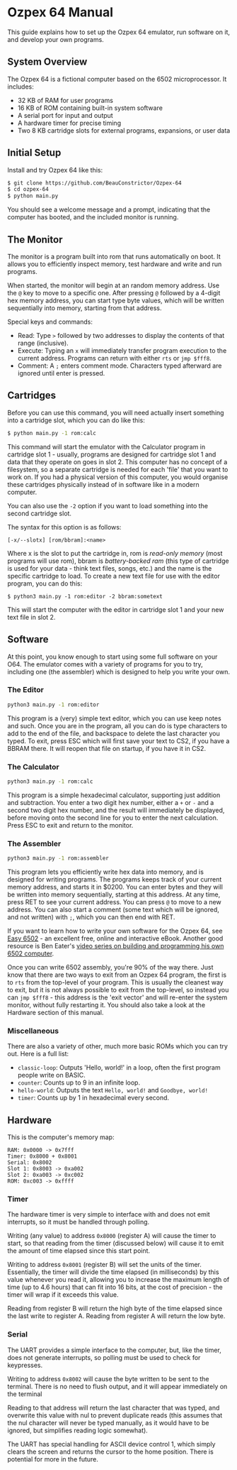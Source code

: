 # Ozpex 64 Manual

This guide explains how to set up the Ozpex 64 emulator, run software on it, and develop your own programs.

## System Overview

The Ozpex 64 is a fictional computer based on the 6502 microprocessor. It includes:

- 32 KB of RAM for user programs
- 16 KB of ROM containing built-in system software
- A serial port for input and output
- A hardware timer for precise timing
- Two 8 KB cartridge slots for external programs, expansions, or user data

## Initial Setup

Install and try Ozpex 64 like this:
```sh
$ git clone https://github.com/BeauConstrictor/Ozpex-64
$ cd ozpex-64
$ python main.py
```

You should see a welcome message and a prompt, indicating that the computer has booted, and the included monitor is running.

## The Monitor

The monitor is a program built into rom that runs automatically on boot. It allows you to efficiently inspect memory, test hardware and write and run programs.

When started, the monitor will begin at an random memory address. Use the `@` key to move to a specific one. After pressing `@` followed by a 4-digit hex memory address, you can start type byte values, which will be written sequentially into memory, starting from that address.

Special keys and commands:

- Read:  Type `>` followed by two addresses to display the contents of that range (inclusive).
- Execute: Typing an `x` will immediately transfer program execution to the current address. Programs can return with either `rts` or `jmp $fff8`.
- Comment: A `;` enters comment mode. Characters typed afterward are ignored until enter is pressed.

## Cartridges

Before you can use this command, you will need actually insert something into a cartridge slot, which you can do like this:

```sh
$ python main.py -1 rom:calc
```

This command will start the emulator with the Calculator program in cartridge slot 1 - usually, programs are designed for cartridge slot 1 and data that they operate on goes in slot 2. This computer has no concept of a filesystem, so a separate cartridge is needed for each 'file' that you want to work on. If you had a physical version of this computer, you would organise these cartridges physically instead of in software like in a modern computer.

You can also use the `-2` option if you want to load something into the second cartridge slot.

The syntax for this option is as follows:

```
[-x/--slotx] [rom/bbram]:<name>
```

Where x is the slot to put the cartridge in, rom is *read-only memory* (most programs will use rom), bbram is *battery-backed ram* (this type of cartridge is used for your data - think text files, songs, etc.) and the name is the specific cartridge to load. To create a new text file for use with the editor program, you can do this:

```
$ python3 main.py -1 rom:editor -2 bbram:sometext
```

This will start the computer with the editor in cartridge slot 1 and your new text file in slot 2.

## Software

At this point, you know enough to start using some full software on your O64. The emulator comes with a variety of programs for you to try, including one (the assembler) which is designed to help you write your own.

### The Editor

```sh
python3 main.py -1 rom:editor
```

This program is a (very) simple text editor, which you can use keep notes and such. Once you are in the program, all you can do is type characters to add to the end of the file, and backspace to delete the last character you typed. To exit, press ESC which will first save your text to CS2, if you have a BBRAM there. It will reopen that file on startup, if you have it in CS2.

### The Calculator

```sh
python3 main.py -1 rom:calc
```

This program is a simple hexadecimal calculator, supporting just addition and subtraction. You enter a two digit hex number, either a `+` or `-` and a second two digit hex number, and the result will immediately be displayed, before moving onto the second line for you to enter the next calculation. Press ESC to exit and return to the monitor.

### The Assembler

```sh
python3 main.py -1 rom:assembler
```

This program lets you efficiently write hex data into memory, and is designed for writing programs. The programs keeps track of your current memory address, and starts it in $0200. You can enter bytes and they will be written into memory sequentially, starting at this address. At any time, press RET to see your current address. You can press `@` to move to a new address. You can also start a comment (some text which will be ignored, and not written) with `;`, which you can then end with RET.

If you want to learn how to write your own software for the Ozpex 64, see [Easy 6502](https://skilldrick.github.io/easy6502/) - an excellent free, online and interactive eBook. Another good resource is Ben Eater's [video series on building and programming his own 6502 computer](https://www.youtube.com/watch?v=LnzuMJLZRdU&list=PLowKtXNTBypFbtuVMUVXNR0z1mu7dp7eH).

Once you can write 6502 assembly, you're 90% of the way there. Just know that there are two ways to exit from an Ozpex 64 program, the first is to `rts` from the top-level of your program. This is usually the cleanest way to exit, but it is not always possible to exit from the top-level, so instead you can `jmp $fff8` - this address is the 'exit vector' and will re-enter the system monitor, without fully restarting it. You should also take a look at the Hardware section of this manual.

### Miscellaneous

There are also a variety of other, much more basic ROMs which you can try out. Here is a full list:

- `classic-loop`: Outputs 'Hello, world!' in a loop, often the first program people write on BASIC.
- `counter`: Counts up to 9 in an infinite loop.
- `hello-world`: Outputs the text `Hello, world!` and `Goodbye, world!`
- `timer`: Counts up by 1 in hexadecimal every second.

## Hardware

This is the computer's memory map:

```plain
RAM: 0x0000 -> 0x7fff
Timer: 0x8000 + 0x8001
Serial: 0x8002
Slot 1: 0x8003 -> 0xa002
Slot 2: 0xa003 -> 0xc002
ROM: 0xc003 -> 0xffff
```

### Timer

The hardware timer is very simple to interface with and does not emit interrupts, so it must be handled through polling.

Writing (any value) to address `0x8000` (register A) will cause the timer to start, so that reading from the timer (discussed below) will cause it to emit the amount of time elapsed since this start point.

Writing to address `0x8001` (register B) will set the units of the timer. Essentially, the timer will divide the time elapsed (in milliseconds) by this value whenever you read it, allowing you to increase the maximum length of time (up to 4.6 hours) that can fit into 16 bits, at the cost of precision - the timer will wrap if it exceeds this value.

Reading from register B will return the high byte of the time elapsed since the last write to register A. Reading from register A will return the low byte.

### Serial

The UART provides a simple interface to the computer, but, like the timer, does not generate interrupts, so polling must be used to check for keypresses.

Writing to address `0x8002` will cause the byte written to be sent to the terminal. There is no need to flush output, and it will appear immediately on the terminal

Reading to that address will return the last character that was typed, and overwrite this value with nul to prevent duplicate reads (this assumes that the nul character will never be typed manually, as it would have to be ignored, but simplifies reading logic somewhat).

The UART has special handling for ASCII device control 1, which simply clears the screen and returns the cursor to the home position. There is potential for more in the future.
